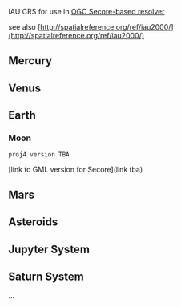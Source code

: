IAU CRS for use in [OGC Secore-based resolver](http://external.opengeospatial.org/twiki_public/CRSdefinitionResolver/WebHome)

see also [http://spatialreference.org/ref/iau2000/](http://spatialreference.org/ref/iau2000/)

## Mercury

## Venus

## Earth

### Moon

```
proj4 version TBA
```

[link to GML version for Secore](link tba)

## Mars

## Asteroids 

## Jupyter System

## Saturn System

...
